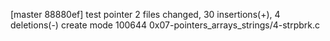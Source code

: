 [master 88880ef] test pointer
 2 files changed, 30 insertions(+), 4 deletions(-)
 create mode 100644 0x07-pointers_arrays_strings/4-strpbrk.c
